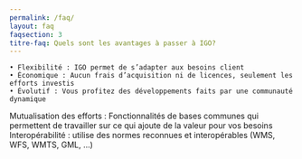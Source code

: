 ```yaml
---
permalink: /faq/
layout: faq
faqsection: 3
titre-faq: Quels sont les avantages à passer à IGO?
---
```


    • Flexibilité : IGO permet de s’adapter aux besoins client
    • Économique : Aucun frais d’acquisition ni de licences, seulement les efforts investis 
    • Évolutif : Vous profitez des développements faits par une communauté dynamique
Mutualisation des efforts : Fonctionnalités de bases communes qui permettent de travailler sur ce qui ajoute de la valeur pour vos besoins
Interopérabilité : utilise des normes reconnues et interopérables (WMS, WFS, WMTS, GML, …)

